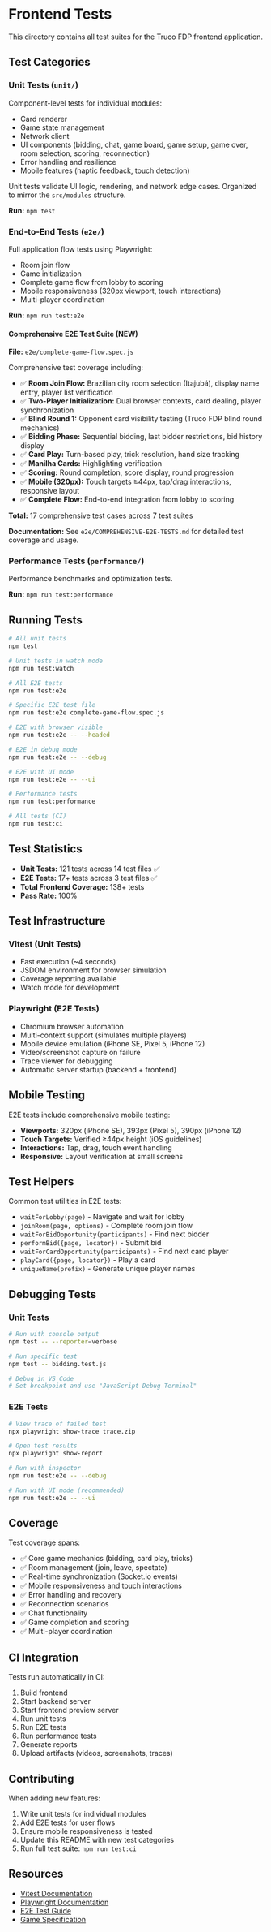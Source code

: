 # Frontend Tests

This directory contains all test suites for the Truco FDP frontend application.

## Test Categories

### Unit Tests (`unit/`)
Component-level tests for individual modules:
- Card renderer
- Game state management
- Network client
- UI components (bidding, chat, game board, game setup, game over, room selection, scoring, reconnection)
- Error handling and resilience
- Mobile features (haptic feedback, touch detection)

Unit tests validate UI logic, rendering, and network edge cases. Organized to mirror the `src/modules` structure.

**Run:** `npm test`

### End-to-End Tests (`e2e/`)
Full application flow tests using Playwright:
- Room join flow
- Game initialization
- Complete game flow from lobby to scoring
- Mobile responsiveness (320px viewport, touch interactions)
- Multi-player coordination

**Run:** `npm run test:e2e`

#### Comprehensive E2E Test Suite (NEW)

**File:** `e2e/complete-game-flow.spec.js`

Comprehensive test coverage including:
- ✅ **Room Join Flow:** Brazilian city room selection (Itajubá), display name entry, player list verification
- ✅ **Two-Player Initialization:** Dual browser contexts, card dealing, player synchronization
- ✅ **Blind Round 1:** Opponent card visibility testing (Truco FDP blind round mechanics)
- ✅ **Bidding Phase:** Sequential bidding, last bidder restrictions, bid history display
- ✅ **Card Play:** Turn-based play, trick resolution, hand size tracking
- ✅ **Manilha Cards:** Highlighting verification
- ✅ **Scoring:** Round completion, score display, round progression
- ✅ **Mobile (320px):** Touch targets ≥44px, tap/drag interactions, responsive layout
- ✅ **Complete Flow:** End-to-end integration from lobby to scoring

**Total:** 17 comprehensive test cases across 7 test suites

**Documentation:** See `e2e/COMPREHENSIVE-E2E-TESTS.md` for detailed test coverage and usage.

### Performance Tests (`performance/`)
Performance benchmarks and optimization tests.

**Run:** `npm run test:performance`

## Running Tests

```bash
# All unit tests
npm test

# Unit tests in watch mode
npm run test:watch

# All E2E tests
npm run test:e2e

# Specific E2E test file
npm run test:e2e complete-game-flow.spec.js

# E2E with browser visible
npm run test:e2e -- --headed

# E2E in debug mode
npm run test:e2e -- --debug

# E2E with UI mode
npm run test:e2e -- --ui

# Performance tests
npm run test:performance

# All tests (CI)
npm run test:ci
```

## Test Statistics

- **Unit Tests:** 121 tests across 14 test files ✅
- **E2E Tests:** 17+ tests across 3 test files ✅
- **Total Frontend Coverage:** 138+ tests
- **Pass Rate:** 100%

## Test Infrastructure

### Vitest (Unit Tests)
- Fast execution (~4 seconds)
- JSDOM environment for browser simulation
- Coverage reporting available
- Watch mode for development

### Playwright (E2E Tests)
- Chromium browser automation
- Multi-context support (simulates multiple players)
- Mobile device emulation (iPhone SE, Pixel 5, iPhone 12)
- Video/screenshot capture on failure
- Trace viewer for debugging
- Automatic server startup (backend + frontend)

## Mobile Testing

E2E tests include comprehensive mobile testing:
- **Viewports:** 320px (iPhone SE), 393px (Pixel 5), 390px (iPhone 12)
- **Touch Targets:** Verified ≥44px height (iOS guidelines)
- **Interactions:** Tap, drag, touch event handling
- **Responsive:** Layout verification at small screens

## Test Helpers

Common test utilities in E2E tests:
- `waitForLobby(page)` - Navigate and wait for lobby
- `joinRoom(page, options)` - Complete room join flow
- `waitForBidOpportunity(participants)` - Find next bidder
- `performBid({page, locator})` - Submit bid
- `waitForCardOpportunity(participants)` - Find next card player
- `playCard({page, locator})` - Play a card
- `uniqueName(prefix)` - Generate unique player names

## Debugging Tests

### Unit Tests
```bash
# Run with console output
npm test -- --reporter=verbose

# Run specific test
npm test -- bidding.test.js

# Debug in VS Code
# Set breakpoint and use "JavaScript Debug Terminal"
```

### E2E Tests
```bash
# View trace of failed test
npx playwright show-trace trace.zip

# Open test results
npx playwright show-report

# Run with inspector
npm run test:e2e -- --debug

# Run with UI mode (recommended)
npm run test:e2e -- --ui
```

## Coverage

Test coverage spans:
- ✅ Core game mechanics (bidding, card play, tricks)
- ✅ Room management (join, leave, spectate)
- ✅ Real-time synchronization (Socket.io events)
- ✅ Mobile responsiveness and touch interactions
- ✅ Error handling and recovery
- ✅ Reconnection scenarios
- ✅ Chat functionality
- ✅ Game completion and scoring
- ✅ Multi-player coordination

## CI Integration

Tests run automatically in CI:
1. Build frontend
2. Start backend server
3. Start frontend preview server
4. Run unit tests
5. Run E2E tests
6. Run performance tests
7. Generate reports
8. Upload artifacts (videos, screenshots, traces)

## Contributing

When adding new features:
1. Write unit tests for individual modules
2. Add E2E tests for user flows
3. Ensure mobile responsiveness is tested
4. Update this README with new test categories
5. Run full test suite: `npm run test:ci`

## Resources

- [Vitest Documentation](https://vitest.dev)
- [Playwright Documentation](https://playwright.dev)
- [E2E Test Guide](e2e/COMPREHENSIVE-E2E-TESTS.md)
- [Game Specification](../../specs/implementation-gpt/spec.md)

